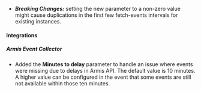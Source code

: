 - ***Breaking Changes:*** setting the new parameter to a non-zero value might cause duplications in the first few fetch-events intervals for existing instances.

#### Integrations

##### Armis Event Collector

- Added the **Minutes to delay** parameter to handle an issue where events were missing due to delays in Armis API. The default value is 10 minutes. A higher value can be configured in the event that some events are still not available within those ten minutes. 
